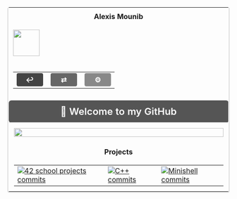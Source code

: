 <table align="center" width="100%" cellpadding="0" cellspacing="0" style="border-collapse: collapse; border-left:2px solid #ddd; border-right:2px solid #ddd; border-bottom:2px solid #ddd; border-radius:4px;">
  <!-- Titre -->
  <tr>
    <td align="center" style="padding:10px; font-weight:bold; width="100%"">
      Alexis Mounib
    </td>
  </tr>
  <!-- Icon au-dessus des boutons -->
  <tr>
    <td align="left" style="padding:10px; width="100%"">
      <img src="https://raw.githubusercontent.com/zoyern/badges/main/icon.gif" width="60" height="60" style="display:block;" />
    </td>
  </tr>
  <!-- Navbar boutons -->
  <tr>
    <td align="center" style="padding:10px; border-bottom:1px dashed #ddd;">
      <table width="100%" cellpadding="0" cellspacing="0" style="border-collapse: collapse;">
        <tr>
          <!-- Bouton gauche -->
          <td align="left" width="33%">
            <span style="display:inline-block; width:60px; height:30px; line-height:30px; text-align:center; border-radius:4px; background:#444; color:#fff; font-weight:bold;">↩</span>
          </td>
          <!-- Bouton centre -->
          <td align="center" width="34%">
            <span style="display:inline-block; width:60px; height:30px; line-height:30px; text-align:center; border-radius:4px; background:#666; color:#fff; font-weight:bold;">⇄</span>
          </td>
          <!-- Bouton droite -->
          <td align="right" width="33%">
            <span style="display:inline-block; width:60px; height:30px; line-height:30px; text-align:center; border-radius:4px; background:#888; color:#fff; font-weight:bold;">⚙</span>
          </td>
        </tr>
      </table>
    </td>
  </tr>
  <!-- Titre de page -->
  <tr>
    <td align="center" style="padding:12px; background: #555; color:#fff; font-weight:600; font-size:22px; border:1px solid #fff; border-radius:6px;">
      👋 Welcome to my GitHub
    </td>
  </tr>
  <!-- Banner GIF -->
  <tr>
    <td align="center" style="padding:12px;">
      <img src="https://raw.githubusercontent.com/zoyern/badges/main/banner.gif" width="100%" style="display:block; max-height:180px; object-fit:cover; object-position:center;" />
    </td>
  </tr>
  <!-- Projects -->
  <tr>
    <td align="center" style="padding:12px;">
      <b>Projects</b><br><br>
      <table cellpadding="4" cellspacing="6" style="border-collapse: collapse; margin:auto;">
        <tr>
          <td>
            <a href="https://github.com/zoyern/42_school_projects" target="_blank">
              <img src="https://raw.githubusercontent.com/zoyern/badges/main/42_school_projects_commits.svg?v=3" alt="42 school projects commits" />
            </a>
          </td>
          <td>
            <a href="https://github.com/zoyern/cpp" target="_blank">
              <img src="https://raw.githubusercontent.com/zoyern/badges/main/cpp_commits.svg?v=3" alt="C++ commits" />
            </a>
          </td>
          <td>
            <a href="https://github.com/zoyern/minishell" target="_blank">
              <img src="https://raw.githubusercontent.com/zoyern/badges/main/minishell_commits.svg?v=3" alt="Minishell commits" />
            </a>
          </td>
        </tr>
      </table>
    </td>
  </tr>
</table>

